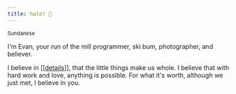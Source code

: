 ```yaml
---
title: halo! 👋
---
```


<sup>Sundanese</sup>

I'm Evan, your run of the mill programmer, ski bum, photographer, and believer.

I believe in \[\[[details](/details)\]\], that the little things make us whole. I believe that with hard work and love, anything is possible. For what it's worth, although we just met, I believe in you.
